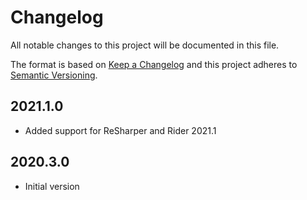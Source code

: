 # Changelog
All notable changes to this project will be documented in this file.

The format is based on [Keep a Changelog](http://keepachangelog.com/en/1.0.0/)
and this project adheres to [Semantic Versioning](http://semver.org/spec/v2.0.0.html).

## 2021.1.0
- Added support for ReSharper and Rider 2021.1

## 2020.3.0
- Initial version
